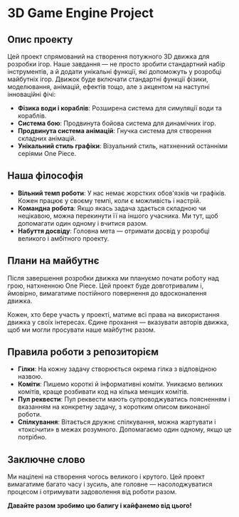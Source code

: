 # 3D Game Engine Project

## Опис проекту

Цей проект спрямований на створення потужного 3D движка для розробки ігор. Наше завдання — не просто зробити стандартний набір інструментів, а й додати унікальні функції, які допоможуть у розробці майбутніх ігор. Движок буде включати стандартні функції фізики, моделювання, анімацій, ефектів тощо, але з акцентом на наступні інноваційні фічі:

- **Фізика води і кораблів**: Розширена система для симуляції води та кораблів.
- **Система бою**: Продвинута бойова система для динамічних ігор.
- **Продвинута система анімацій**: Гнучка система для створення складних анімацій.
- **Унікальний стиль графіки**: Візуальний стиль, натхненний останніми серіями One Piece.

## Наша філософія

- **Вільний темп роботи**: У нас немає жорстких обов'язків чи графіків. Кожен працює у своєму темпі, коли є можливість і настрій.
- **Командна робота**: Якщо якась задача здається складною чи нецікавою, можна перекинути її на іншого учасника. Ми тут, щоб допомагати один одному і вчитися разом.
- **Набуття досвіду**: Головна мета — отримати досвід у розробці великого і амбітного проекту.

## Плани на майбутнє

Після завершення розробки движка ми плануємо почати роботу над грою, натхненною One Piece. Цей проект буде довготривалим і, ймовірно, вимагатиме постійного повернення до вдосконалення движка.

Кожен, хто бере участь у проекті, матиме всі права на використання движка у своїх інтересах. Єдине прохання — вказувати авторів движка, щоб ми могли просувати наше майбутнє разом.

## Правила роботи з репозиторієм

- **Гілки**: На кожну задачу створюється окрема гілка з відповідною назвою.
- **Коміти**: Пишемо короткі й інформативні коміти. Уникаємо великих комітів, краще розбивати код на кілька менших комітів.
- **Пул реквести**: Пул реквести мають супроводжуватись поясненням і вказанням на конкретну задачу, з коротким описом виконаної роботи.
- **Спілкування**: Вітається дружнє спілкування, можна жартувати і «токсічити» в межах розумного. Допомагаємо один одному, якщо це потрібно.

## Заключне слово

Ми націлені на створення чогось великого і крутого. Цей проект вимагатиме багато часу і зусиль, але головне — насолоджуватися процесом і отримувати задоволення від роботи разом.

**Давайте разом зробимо цю балигу і кайфанемо від цього!**
